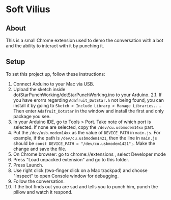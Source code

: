 # Soft Vilius

## About

This is a small Chrome extension used to demo the conversation with a bot and the ability to interact with it by punching it.

## Setup

To set this project up, follow these instructions:
 
 1. Connect Arduino to your Mac via USB.
 2. Upload the sketch inside dotStarPunchWorking/dotStarPunchWorking.ino to your Arduino.
   2.1. If you have erorrs regarding `Adafruit_DotStar.h` not being found, you can install it by going to `Sketch > Include Library > Manage Libraries...`. Then enter `Adafruit_Dotstar` in the window and install the first and only package you see.
 3. In your Arduino IDE, go to Tools > Port. Take note of which port is selected. If none are selected, copy the `/dev/cu.usbmodem14xx` part.
 4. Put the `/dev/usb.modem14xx` as the value of `DEVICE_PATH` in `main.js`. For example, if the path is `/dev/cu.usbmodem1421`, then the line in `main.js` should be `const DEVICE_PATH = "/dev/cu.usbmodem1421";`. Make the change and save the file.
 5. On Chrome browser: go to chrome://extensions , select Developer mode
 6. Press "Load unpacked extension" and go to this folder.
 7. Press Launch.
 8. Use right click (two-finger click on a Mac trackpad) and choose "Inspect" to open Console window for debugging.
 9. Follow the conversation.
 10. If the bot finds out you are sad and tells you to punch him, punch the pillow and watch it respond.
